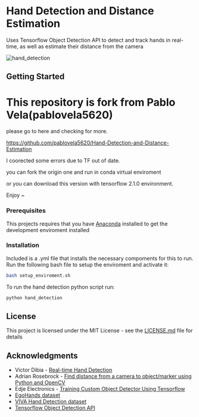 # Hand Detection and Distance Estimation
Uses Tensorflow Object Detection API to detect and track hands in real-time, as well as estimate their distance from the camera

![hand_detection](https://user-images.githubusercontent.com/25287427/42243870-bb1112a0-7ee0-11e8-9054-9bfe80a950a7.gif)

## Getting Started

# This repository is fork from Pablo Vela(pablovela5620)
please go to here and checking for more.

https://github.com/pablovela5620/Hand-Detection-and-Distance-Estimation

I coorected some errors due to TF out of date.

you can fork the origin one and run in conda virtual enviroment

or you can download this version with tensorflow 2.1.0 environment.


Enjoy ~




### Prerequisites
This projects requires that you have [Anaconda](https://www.anaconda.com/download/#linux) installed to get the development enviroment installed

### Installation
Included is a .yml file that installs the necessary compoments for this to run.
Run the following bash file to setup the enviroment and activate it:
``` bash
bash setup_enviroment.sh
```
To run the hand detection python script run:
``` bash
python hand_detection
```

## License

This project is licensed under the MIT License - see the [LICENSE.md](LICENSE.md) file for details

## Acknowledgments

* Victor Dibia - [Real-time Hand Detection](https://github.com/victordibia/handtracking)
* Adrian Rosebrock - [Find distance from a camera to object/marker using Python and OpenCV](https://www.pyimagesearch.com/2015/01/19/find-distance-camera-objectmarker-using-python-opencv/)
* Edje Electronics - [Training Custom Object Detector Using Tensorflow](https://github.com/EdjeElectronics/TensorFlow-Object-Detection-API-Tutorial-Train-Multiple-Objects-Windows-10)
* [EgoHands dataset](http://vision.soic.indiana.edu/projects/egohands/)
* [VIVA Hand Detection dataset](http://cvrr.ucsd.edu/vivachallenge/index.php/hands/hand-detection/)
* [Tensorflow Object Detection API](https://github.com/tensorflow/models/tree/master/research/object_detection)
